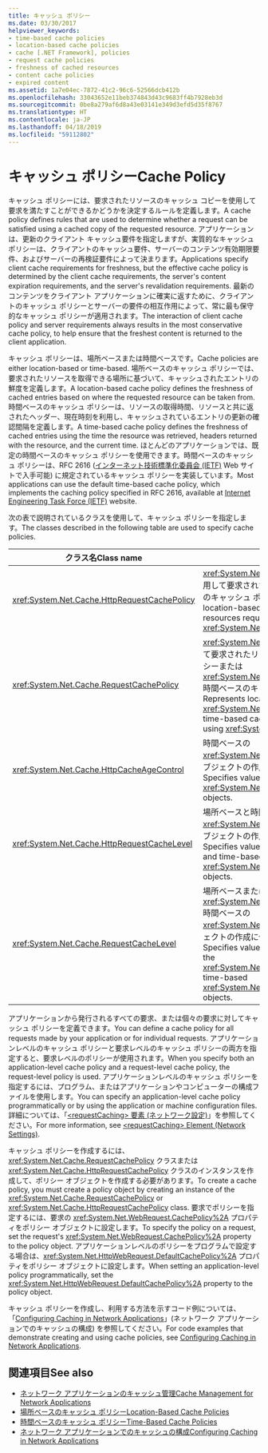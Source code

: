 ```yaml
---
title: キャッシュ ポリシー
ms.date: 03/30/2017
helpviewer_keywords:
- time-based cache policies
- location-based cache policies
- cache [.NET Framework], policies
- request cache policies
- freshness of cached resources
- content cache policies
- expired content
ms.assetid: 1a7e04ec-7872-41c2-96c6-52566dcb412b
ms.openlocfilehash: 33043652e11beb374843d43c9683ff4b7928eb3d
ms.sourcegitcommit: 0be8a279af6d8a43e03141e349d3efd5d35f8767
ms.translationtype: HT
ms.contentlocale: ja-JP
ms.lasthandoff: 04/18/2019
ms.locfileid: "59112802"
---
```

# <a name="cache-policy"></a><span data-ttu-id="53984-102">キャッシュ ポリシー</span><span class="sxs-lookup"><span data-stu-id="53984-102">Cache Policy</span></span>
<span data-ttu-id="53984-103">キャッシュ ポリシーには、要求されたリソースのキャッシュ コピーを使用して要求を満たすことができるかどうかを決定するルールを定義します。</span><span class="sxs-lookup"><span data-stu-id="53984-103">A cache policy defines rules that are used to determine whether a request can be satisfied using a cached copy of the requested resource.</span></span> <span data-ttu-id="53984-104">アプリケーションは、更新のクライアント キャッシュ要件を指定しますが、実質的なキャッシュ ポリシーは、クライアントのキャッシュ要件、サーバーのコンテンツ有効期限要件、およびサーバーの再検証要件によって決まります。</span><span class="sxs-lookup"><span data-stu-id="53984-104">Applications specify client cache requirements for freshness, but the effective cache policy is determined by the client cache requirements, the server's content expiration requirements, and the server's revalidation requirements.</span></span> <span data-ttu-id="53984-105">最新のコンテンツをクライアント アプリケーションに確実に返すために、クライアントのキャッシュ ポリシーとサーバーの要件の相互作用によって、常に最も保守的なキャッシュ ポリシーが適用されます。</span><span class="sxs-lookup"><span data-stu-id="53984-105">The interaction of client cache policy and server requirements always results in the most conservative cache policy, to help ensure that the freshest content is returned to the client application.</span></span>  
  
 <span data-ttu-id="53984-106">キャッシュ ポリシーは、場所ベースまたは時間ベースです。</span><span class="sxs-lookup"><span data-stu-id="53984-106">Cache policies are either location-based or time-based.</span></span> <span data-ttu-id="53984-107">場所ベースのキャッシュ ポリシーでは、要求されたリソースを取得できる場所に基づいて、キャッシュされたエントリの鮮度を定義します。</span><span class="sxs-lookup"><span data-stu-id="53984-107">A location-based cache policy defines the freshness of cached entries based on where the requested resource can be taken from.</span></span> <span data-ttu-id="53984-108">時間ベースのキャッシュ ポリシーは、リソースの取得時間、リソースと共に返されたヘッダー、現在時刻を利用し、キャッシュされているエントリの更新の確認間隔を定義します。</span><span class="sxs-lookup"><span data-stu-id="53984-108">A time-based cache policy defines the freshness of cached entries using the time the resource was retrieved, headers returned with the resource, and the current time.</span></span> <span data-ttu-id="53984-109">ほとんどのアプリケーションでは、既定の時間ベースのキャッシュ ポリシーを使用できます。時間ベースのキャッシュ ポリシーは、RFC 2616 ([インターネット技術標準化委員会 (IETF)](https://www.ietf.org/) Web サイトで入手可能) に規定されているキャッシュ ポリシーを実装しています。</span><span class="sxs-lookup"><span data-stu-id="53984-109">Most applications can use the default time-based cache policy, which implements the caching policy specified in RFC 2616, available at [Internet Engineering Task Force (IETF)](https://www.ietf.org/) website.</span></span>  
  
 <span data-ttu-id="53984-110">次の表で説明されているクラスを使用して、キャッシュ ポリシーを指定します。</span><span class="sxs-lookup"><span data-stu-id="53984-110">The classes described in the following table are used to specify cache policies.</span></span>  
  
|<span data-ttu-id="53984-111">クラス名</span><span class="sxs-lookup"><span data-stu-id="53984-111">Class name</span></span>|<span data-ttu-id="53984-112">説明</span><span class="sxs-lookup"><span data-stu-id="53984-112">Description</span></span>|  
|----------------|-----------------|  
|<xref:System.Net.Cache.HttpRequestCachePolicy>|<span data-ttu-id="53984-113"><xref:System.Net.HttpWebRequest> オブジェクトを使用して要求されたリソースの場所ベースと時間ベースのキャッシュ ポリシーを表します。</span><span class="sxs-lookup"><span data-stu-id="53984-113">Represents location-based and time-based cache policies for resources requested using <xref:System.Net.HttpWebRequest> objects.</span></span>|  
|<xref:System.Net.Cache.RequestCachePolicy>|<span data-ttu-id="53984-114"><xref:System.Net.WebRequest> オブジェクトを使用して要求されたリソースの場所ベースのキャッシュ ポリシーまたは <xref:System.Net.Cache.RequestCacheLevel.Default> 時間ベースのキャッシュ ポリシーを表します。</span><span class="sxs-lookup"><span data-stu-id="53984-114">Represents location-based cache policies or the <xref:System.Net.Cache.RequestCacheLevel.Default> time-based cache policy for resources requested using <xref:System.Net.WebRequest> objects.</span></span>|  
|<xref:System.Net.Cache.HttpCacheAgeControl>|<span data-ttu-id="53984-115">時間ベースの <xref:System.Net.Cache.HttpRequestCachePolicy> オブジェクトの作成に使用される値を指定します。</span><span class="sxs-lookup"><span data-stu-id="53984-115">Specifies values used to create time-based <xref:System.Net.Cache.HttpRequestCachePolicy> objects.</span></span>|  
|<xref:System.Net.Cache.HttpRequestCacheLevel>|<span data-ttu-id="53984-116">場所ベースと時間ベースの <xref:System.Net.Cache.HttpRequestCachePolicy> オブジェクトの作成に使用される値を指定します。</span><span class="sxs-lookup"><span data-stu-id="53984-116">Specifies values used to create location-based and time-based <xref:System.Net.Cache.HttpRequestCachePolicy> objects.</span></span>|  
|<xref:System.Net.Cache.RequestCacheLevel>|<span data-ttu-id="53984-117">場所ベースまたは <xref:System.Net.Cache.RequestCacheLevel.Default> 時間ベースの <xref:System.Net.Cache.RequestCachePolicy> オブジェクトの作成に使用される値を指定します。</span><span class="sxs-lookup"><span data-stu-id="53984-117">Specifies values used to create location-based or the <xref:System.Net.Cache.RequestCacheLevel.Default> time-based <xref:System.Net.Cache.RequestCachePolicy> objects.</span></span>|  
  
 <span data-ttu-id="53984-118">アプリケーションから発行されるすべての要求、または個々の要求に対してキャッシュ ポリシーを定義できます。</span><span class="sxs-lookup"><span data-stu-id="53984-118">You can define a cache policy for all requests made by your application or for individual requests.</span></span> <span data-ttu-id="53984-119">アプリケーションレベルのキャッシュ ポリシーと要求レベルのキャッシュ ポリシーの両方を指定すると、要求レベルのポリシーが使用されます。</span><span class="sxs-lookup"><span data-stu-id="53984-119">When you specify both an application-level cache policy and a request-level cache policy, the request-level policy is used.</span></span> <span data-ttu-id="53984-120">アプリケーションレベルのキャッシュ ポリシーを指定するには、プログラム、またはアプリケーションやコンピューターの構成ファイルを使用します。</span><span class="sxs-lookup"><span data-stu-id="53984-120">You can specify an application-level cache policy programmatically or by using the application or machine configuration files.</span></span> <span data-ttu-id="53984-121">詳細については、「[\<requestCaching> 要素 (ネットワーク設定)](../../../docs/framework/configure-apps/file-schema/network/requestcaching-element-network-settings.md)」を参照してください。</span><span class="sxs-lookup"><span data-stu-id="53984-121">For more information, see [\<requestCaching> Element (Network Settings)](../../../docs/framework/configure-apps/file-schema/network/requestcaching-element-network-settings.md).</span></span>  
  
 <span data-ttu-id="53984-122">キャッシュ ポリシーを作成するには、<xref:System.Net.Cache.RequestCachePolicy> クラスまたは <xref:System.Net.Cache.HttpRequestCachePolicy> クラスのインスタンスを作成して、ポリシー オブジェクトを作成する必要があります。</span><span class="sxs-lookup"><span data-stu-id="53984-122">To create a cache policy, you must create a policy object by creating an instance of the <xref:System.Net.Cache.RequestCachePolicy> or <xref:System.Net.Cache.HttpRequestCachePolicy> class.</span></span> <span data-ttu-id="53984-123">要求でポリシーを指定するには、要求の <xref:System.Net.WebRequest.CachePolicy%2A> プロパティをポリシー オブジェクトに設定します。</span><span class="sxs-lookup"><span data-stu-id="53984-123">To specify the policy on a request, set the request's <xref:System.Net.WebRequest.CachePolicy%2A> property to the policy object.</span></span> <span data-ttu-id="53984-124">アプリケーションレベルのポリシーをプログラムで設定する場合は、<xref:System.Net.HttpWebRequest.DefaultCachePolicy%2A> プロパティをポリシー オブジェクトに設定します。</span><span class="sxs-lookup"><span data-stu-id="53984-124">When setting an application-level policy programmatically, set the <xref:System.Net.HttpWebRequest.DefaultCachePolicy%2A> property to the policy object.</span></span>  
  
 <span data-ttu-id="53984-125">キャッシュ ポリシーを作成し、利用する方法を示すコード例については、「[Configuring Caching in Network Applications](../../../docs/framework/network-programming/configuring-caching-in-network-applications.md)」(ネットワーク アプリケーションでのキャッシュの構成) を参照してください。</span><span class="sxs-lookup"><span data-stu-id="53984-125">For code examples that demonstrate creating and using cache policies, see [Configuring Caching in Network Applications](../../../docs/framework/network-programming/configuring-caching-in-network-applications.md).</span></span>  
  
## <a name="see-also"></a><span data-ttu-id="53984-126">関連項目</span><span class="sxs-lookup"><span data-stu-id="53984-126">See also</span></span>

- [<span data-ttu-id="53984-127">ネットワーク アプリケーションのキャッシュ管理</span><span class="sxs-lookup"><span data-stu-id="53984-127">Cache Management for Network Applications</span></span>](../../../docs/framework/network-programming/cache-management-for-network-applications.md)
- [<span data-ttu-id="53984-128">場所ベースのキャッシュ ポリシー</span><span class="sxs-lookup"><span data-stu-id="53984-128">Location-Based Cache Policies</span></span>](../../../docs/framework/network-programming/location-based-cache-policies.md)
- [<span data-ttu-id="53984-129">時間ベースのキャッシュ ポリシー</span><span class="sxs-lookup"><span data-stu-id="53984-129">Time-Based Cache Policies</span></span>](../../../docs/framework/network-programming/time-based-cache-policies.md)
- [<span data-ttu-id="53984-130">ネットワーク アプリケーションでのキャッシュの構成</span><span class="sxs-lookup"><span data-stu-id="53984-130">Configuring Caching in Network Applications</span></span>](../../../docs/framework/network-programming/configuring-caching-in-network-applications.md)
